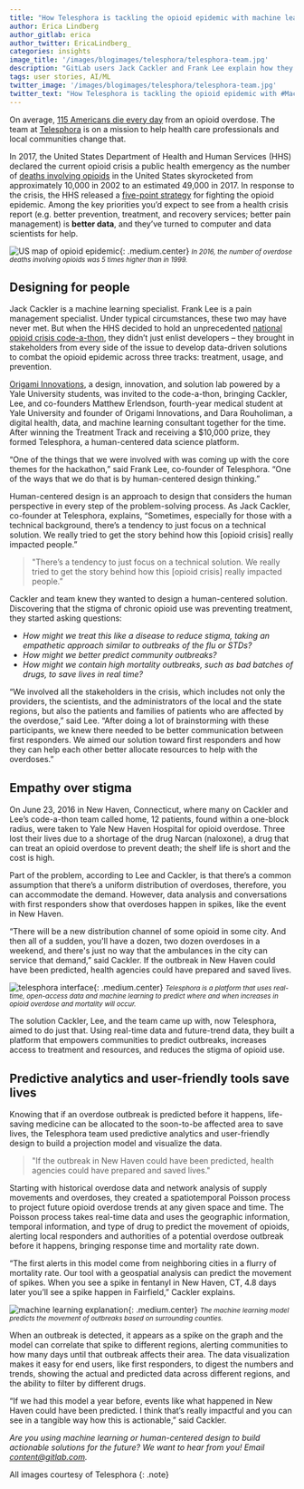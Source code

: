 ```yaml
---
title: "How Telesphora is tackling the opioid epidemic with machine learning and human-centered design"
author: Erica Lindberg
author_gitlab: erica
author_twitter: EricaLindberg_
categories: insights
image_title: '/images/blogimages/telesphora/telesphora-team.jpg'
description: "GitLab users Jack Cackler and Frank Lee explain how they use predictive analytics to empower community stakeholders, like first responders and policy makers, to save lives."
tags: user stories, AI/ML
twitter_image: '/images/blogimages/telesphora/telesphora-team.jpg'
twitter_text: "How Telesphora is tackling the opioid epidemic with #MachineLearning and #HumanCenteredDesign"
---
```


On average, [115 Americans die every day](https://www.cdc.gov/drugoverdose/epidemic/index.html) from an opioid overdose. The team at [Telesphora](https://telesphora.com/) is on a mission to help health care professionals and local communities change that.

In 2017, the United States Department of Health and Human Services (HHS) declared the current opioid crisis a public health emergency as the number of [deaths involving opioids](https://www.drugabuse.gov/related-topics/trends-statistics/overdose-death-rates) in the United States skyrocketed from approximately 10,000 in 2002 to an estimated 49,000 in 2017.
In response to the crisis, the HHS released a [five-point strategy](https://www.hhs.gov/opioids/about-the-epidemic/hhs-response/index.html) for fighting the opioid epidemic. Among the key priorities you’d expect to see from a health crisis report (e.g. better prevention, treatment, and recovery services; better pain management) is **better data**, and they’ve turned to computer and data scientists for help.

![US map of opioid epidemic](/images/blogimages/telesphora/us-map-crisis.jpg){: .medium.center}
*<small>In 2016, the number of overdose deaths involving opioids was 5 times higher than in 1999.</small>*

## Designing for people

Jack Cackler is a machine learning specialist. Frank Lee is a pain management specialist. Under typical circumstances, these two may have never met. But when the HHS decided to hold an unprecedented [national opioid crisis code-a-thon](https://www.hhs.gov/challenges/code-a-thon/index.html), they didn’t just enlist developers – they brought in stakeholders from every side of the issue to develop data-driven solutions to combat the opioid epidemic across three tracks: treatment, usage, and prevention.

[Origami Innovations](https://origamiinnovations.com/), a design, innovation, and solution lab powered by a Yale University students, was invited to the code-a-thon, bringing Cackler, Lee, and co-founders Matthew Erlendson, fourth-year medical student at Yale University and founder of Origami Innovations, and Dara Rouholiman, a digital health, data, and machine learning consultant together for the time. After winning the Treatment Track and receiving a $10,000 prize, they formed Telesphora, a human-centered data science platform.

“One of the things that we were involved with was coming up with the core themes for the hackathon,” said Frank Lee, co-founder of Telesphora. “One of the ways that we do that is by human-centered design thinking.”

Human-centered design is an approach to design that considers the human perspective in every step of the problem-solving process. As Jack Cackler, co-founder at Telesphora, explains, “Sometimes, especially for those with a technical background, there’s a tendency to just focus on a technical solution. We really tried to get the story behind how this [opioid crisis] really impacted people.”

> "There’s a tendency to just focus on a technical solution. We really tried to get the story behind how this [opioid crisis] really impacted people.”

Cackler and team knew they wanted to design a human-centered solution. Discovering that the stigma of chronic opioid use was preventing treatment, they started asking questions:

- *How might we treat this like a disease to reduce stigma, taking an empathetic approach similar to outbreaks of the flu or STDs?*
- *How might we better predict community outbreaks?*
- *How might we contain high mortality outbreaks, such as bad batches of drugs, to save lives in real time?*

“We involved all the stakeholders in the crisis, which includes not only the providers, the scientists, and the administrators of the local and the state regions, but also the patients and families of patients who are affected by the overdose,” said Lee. “After doing a lot of brainstorming with these participants, we knew there needed to be better communication between first responders. We aimed our solution toward first responders and how they can help each other better allocate resources to help with the overdoses.”

## Empathy over stigma

On June 23, 2016 in New Haven, Connecticut, where many on Cackler and Lee’s code-a-thon team called home, 12 patients, found within a one-block radius, were taken to Yale New Haven Hospital for opioid overdose. Three lost their lives due to a shortage of the drug Narcan (naloxone), a drug that can treat an opioid overdose to prevent death; the shelf life is short and the cost is high.

Part of the problem, according to Lee and Cackler, is that there’s a common assumption that there’s a uniform distribution of overdoses, therefore, you can accommodate the demand. However, data analysis and conversations with first responders show that overdoses happen in spikes, like the event in New Haven.

“There will be a new distribution channel of some opioid in some city. And then all of a sudden, you'll have a dozen, two dozen overdoses in a weekend, and there's just no way that the ambulances in the city can service that demand,” said Cackler. If the outbreak in New Haven could have been predicted, health agencies could have prepared and saved lives.

![telesphora interface](/images/blogimages/telesphora/hhs1.png){: .medium.center}
*<small>Telesphora is a platform that uses real-time, open-access data and machine learning to predict where and when increases in opioid overdose and mortality will occur.</small>*

The solution Cackler, Lee, and the team came up with, now Telesphora, aimed to do just that. Using real-time data and future-trend data, they built a platform that empowers communities to predict outbreaks, increases access to treatment and resources, and reduces the stigma of opioid use.

## Predictive analytics and user-friendly tools save lives

Knowing that if an overdose outbreak is predicted before it happens, life-saving medicine can be allocated to the soon-to-be affected area to save lives, the Telesphora team used predictive analytics and user-friendly design to build a projection model and visualize the data.

> "If the outbreak in New Haven could have been predicted, health agencies could have prepared and saved lives."

Starting with historical overdose data and network analysis of supply movements and overdoses, they created a spatiotemporal Poisson process to project future opioid overdose trends at any given space and time. The Poisson process takes real-time data and uses the geographic information, temporal information, and type of drug to predict the movement of opioids, alerting local responders and authorities of a potential overdose outbreak before it happens, bringing response time and mortality rate down.

“The first alerts in this model come from neighboring cities in a flurry of mortality rate. Our tool with a geospatial analysis can predict the movement of spikes. When you see a spike in fentanyl in New Haven, CT, 4.8 days later you’ll see a spike happen in Fairfield,” Cackler explains.

![machine learning explanation](/images/blogimages/telesphora/machine-learning.jpg){: .medium.center}
*<small>The machine learning model predicts the movement of outbreaks based on surrounding counties.</small>*

When an outbreak is detected, it appears as a spike on the graph and the model can correlate that spike to different regions, alerting communities to how many days until that outbreak affects their area. The data visualization makes it easy for end users, like first responders, to digest the numbers and trends, showing the actual and predicted data across different regions, and the ability to filter by different drugs.

“If we had this model a year before, events like what happened in New Haven could have been predicted. I think that’s really impactful and you can see in a tangible way how this is actionable,” said Cackler.

*Are you using machine learning or human-centered design to build actionable solutions for the future? We want to hear from you! Email content@gitlab.com.*

All images courtesy of Telesphora
{: .note}
